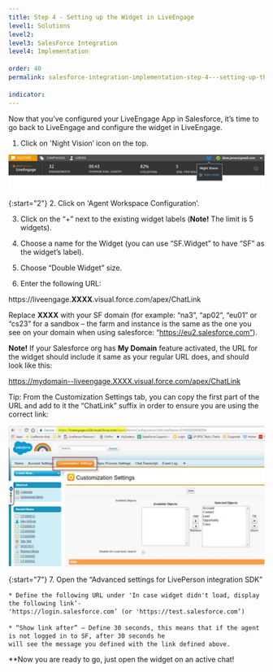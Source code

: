 ```yaml
---
title: Step 4 - Setting up the Widget in LiveEngage
level1: Solutions
level2: 
level3: SalesForce Integration
level4: Implementation

order: 40
permalink: salesforce-integration-implementation-step-4---setting-up-the-widget-in-liveengage.html

indicator:
---
```


Now that you’ve configured your LiveEngage App in Salesforce, it’s time to go back to LiveEngage and configure the widget in LiveEngage.

1. Click on 'Night Vision’ icon on the top.

![NightVision](img/night_vision.png)

{:start="2"}
2. Click on 'Agent Workspace Configuration’.

3. Click on the “+” next to the existing widget labels (**Note!** The limit is 5 widgets).

4. Choose a name for the Widget (you can use “SF.Widget” to have “SF” as the widget’s label).

5. Choose “Double Widget” size.

6. Enter the following URL:

https://liveengage.**XXXX**.visual.force.com/apex/ChatLink

Replace **XXXX** with your SF domain (for example: “na3”, “ap02”, “eu01” or “cs23” for a sandbox – the farm and
instance is the same as the one you see on your domain when using salesforce: “https://eu2.salesforce.com”).

**Note!**
If your Salesforce org has **My Domain** feature activated, the URL for the widget should include it same as your regular URL does, and should look like this:

https://mydomain--liveengage.XXXX.visual.force.com/apex/ChatLink

Tip: From the Customization Settings tab, you can copy the first part of the URL and add to it the “ChatLink” suffix in order to ensure you are using the correct link:

![CustomizationSettings](img/customizationsettings.png)

{:start="7"}
7. Open the “Advanced settings for LivePerson integration SDK”

	* Define the following URL under 'In case widget didn't load, display the following link’-
	'https://login.salesforce.com’ (or 'https://test.salesforce.com’)

	* “Show link after” – Define 30 seconds, this means that if the agent is not logged in to SF, after 30 seconds he
	will see the message you defined with the link defined above.

**Now you are ready to go, just open the widget on an active chat!
